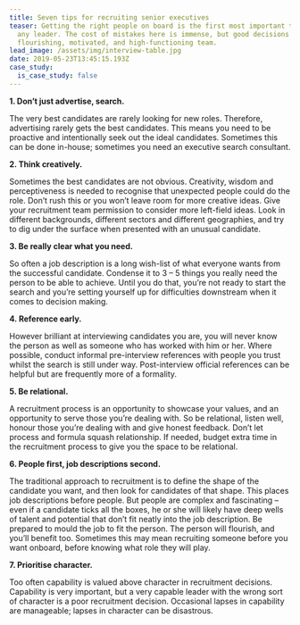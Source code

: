 ```yaml
---
title: Seven tips for recruiting senior executives
teaser: Getting the right people on board is the first most important task for
  any leader. The cost of mistakes here is immense, but good decisions lead to a
  flourishing, motivated, and high-functioning team.
lead_image: /assets/img/interview-table.jpg
date: 2019-05-23T13:45:15.193Z
case_study:
  is_case_study: false
---
```

**1. Don’t just advertise, search.**

The very best candidates are rarely looking for new roles. Therefore, advertising rarely gets the best candidates. This means you need to be proactive and intentionally seek out the ideal candidates. Sometimes this can be done in-house; sometimes you need an executive search consultant.

**2. Think creatively.**

Sometimes the best candidates are not obvious. Creativity, wisdom and perceptiveness is needed to recognise that unexpected people could do the role. Don’t rush this or you won’t leave room for more creative ideas. Give your recruitment team permission to consider more left-field ideas. Look in different backgrounds, different sectors and different geographies, and try to dig under the surface when presented with an unusual candidate.

**3. Be really clear what you need.**

So often a job description is a long wish-list of what everyone wants from the successful candidate. Condense it to 3 – 5 things you really need the person to be able to achieve. Until you do that, you’re not ready to start the search and you’re setting yourself up for difficulties downstream when it comes to decision making.

**4. Reference early.**

However brilliant at interviewing candidates you are, you will never know the person as well as someone who has worked with him or her. Where possible, conduct informal pre-interview references with people you trust whilst the search is still under way. Post-interview official references can be helpful but are frequently more of a formality.

**5. Be relational.**

A recruitment process is an opportunity to showcase your values, and an opportunity to serve those you’re dealing with. So be relational, listen well, honour those you’re dealing with and give honest feedback. Don’t let process and formula squash relationship. If needed, budget extra time in the recruitment process to give you the space to be relational.

**6. People first, job descriptions second.**

The traditional approach to recruitment is to define the shape of the candidate you want, and then look for candidates of that shape. This places job descriptions before people. But people are complex and fascinating – even if a candidate ticks all the boxes, he or she will likely have deep wells of talent and potential that don’t fit neatly into the job description. Be prepared to mould the job to fit the person. The person will flourish, and you’ll benefit too. Sometimes this may mean recruiting someone before you want onboard, before knowing what role they will play.

**7. Prioritise character.**

Too often capability is valued above character in recruitment decisions. Capability is very important, but a very capable leader with the wrong sort of character is a poor recruitment decision. Occasional lapses in capability are manageable; lapses in character can be disastrous.